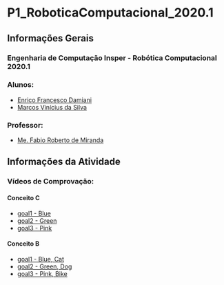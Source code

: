# P1_RoboticaComputacional_2020.1

<h2>Informações Gerais</h2>

<h3>Engenharia de Computação Insper - Robótica Computacional 2020.1</h3>

<h3>Alunos:</h3>
<ul>
  <li><a href=https://www.linkedin.com/in/enrico-damiani-125527196/>Enrico Francesco Damiani</a></li>
  <li><a href=https://www.linkedin.com/in/marcosvinis28/>Marcos Vinícius da Silva</a></li>
</ul>

<h3>Professor:</h3> 
<ul>
  <li><a href=https://www.linkedin.com/in/fabiodemiranda/>Me. Fabio Roberto de Miranda</a></li>
</ul>

<h2>Informações da Atividade</h2>

<h3>Vídeos de Comprovação:</h3>

<h4>Conceito C</h4>
<ul>
</li>
  <li><a href=https://youtu.be/rIv05ST8wB0>goal1 - Blue</a></li>
  <li><a href=https://youtu.be/BxPY7gSX_mY>goal2 - Green</a></li>
  <li><a href=hhttps://youtu.be/YxJYNwKTyIo>goal3 - Pink</a></li>
</ul>

<h4>Conceito B</h4>
<ul>
</li>
  <li><a href=https://youtu.be/rIv05ST8wB0>goal1 - Blue, Cat</a></li>
  <li><a href=https://youtu.be/BxPY7gSX_mY>goal2 - Green, Dog</a></li>
  <li><a href=https://youtu.be/95wyEYhZX1k>goal3 - Pink, Bike</a></li>
</ul>


